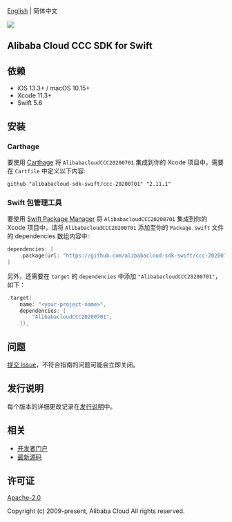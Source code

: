 [English](README.md) | 简体中文

![](https://aliyunsdk-pages.alicdn.com/icons/AlibabaCloud.svg)

## Alibaba Cloud CCC SDK for Swift

## 依赖

- iOS 13.3+ / macOS 10.15+
- Xcode 11.3+
- Swift 5.6

## 安装

### Carthage

要使用 [Carthage](https://github.com/Carthage/Carthage) 将 `AlibabacloudCCC20200701` 集成到你的 Xcode 项目中，需要在 `Cartfile` 中定义以下内容:

```ogdl
github "alibabacloud-sdk-swift/ccc-20200701" "2.11.1"
```

### Swift 包管理工具

要使用 [Swift Package Manager](https://swift.org/package-manager/) 将 `AlibabacloudCCC20200701` 集成到你的 Xcode 项目中，请将 `AlibabacloudCCC20200701` 添加至你的 `Package.swift` 文件的 dependencies 数组内容中:

```swift
dependencies: [
    .package(url: "https://github.com/alibabacloud-sdk-swift/ccc-20200701.git", from: "2.11.1")
]
```

另外，还需要在 `target` 的 `dependencies` 中添加 `"AlibabacloudCCC20200701"`，如下：

```swift
.target(
    name: "<your-project-name>",
    dependencies: [
        "AlibabacloudCCC20200701",
    ]),
```

## 问题

[提交 Issue](https://github.com/alibabacloud-sdk-swift/ccc-20200701/issues/new)，不符合指南的问题可能会立即关闭。

## 发行说明

每个版本的详细更改记录在[发行说明](./ChangeLog.txt)中。

## 相关

* [开发者门户](https://next.api.aliyun.com/home)
* [最新源码](https://github.com/alibabacloud-sdk-swift/ccc-20200701)

## 许可证

[Apache-2.0](http://www.apache.org/licenses/LICENSE-2.0)

Copyright (c) 2009-present, Alibaba Cloud All rights reserved.
